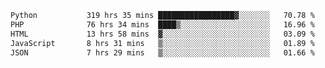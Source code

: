<!--START_SECTION:waka-->

```txt
Python           319 hrs 35 mins █████████████████▓░░░░░░░   70.78 %
PHP              76 hrs 34 mins  ████▒░░░░░░░░░░░░░░░░░░░░   16.96 %
HTML             13 hrs 58 mins  ▓░░░░░░░░░░░░░░░░░░░░░░░░   03.09 %
JavaScript       8 hrs 31 mins   ▒░░░░░░░░░░░░░░░░░░░░░░░░   01.89 %
JSON             7 hrs 29 mins   ▒░░░░░░░░░░░░░░░░░░░░░░░░   01.66 %
```

<!--END_SECTION:waka-->
